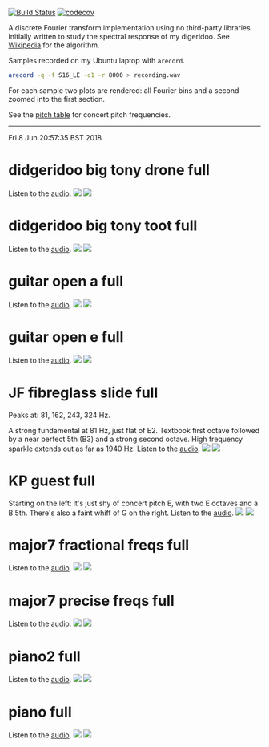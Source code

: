 [![Build Status](https://travis-ci.org/deanturpin/spectrum_analyser_gnuplot.svg?branch=master)](https://travis-ci.org/deanturpin/spectrum_analyser_gnuplot)
[![codecov](https://codecov.io/gh/deanturpin/spectrum_analyser_gnuplot/branch/master/graph/badge.svg)](https://codecov.io/gh/deanturpin/spectrum_analyser_gnuplot)

A discrete Fourier transform implementation using no third-party libraries.
Initially written to study the spectral response of my digeridoo. See
[Wikipedia](https://en.wikipedia.org/wiki/Discrete_Fourier_transform) for the
algorithm.

Samples recorded on my Ubuntu laptop with ```arecord```.
```bash
arecord -q -f S16_LE -c1 -r 8000 > recording.wav
```

For each sample two plots are rendered: all Fourier bins and a second zoomed
into the first section.

See the [pitch table](pitch.md) for concert pitch frequencies.

---

Fri  8 Jun 20:57:35 BST 2018

# didgeridoo big tony drone full
Listen to the [audio](wav/didgeridoo_big_tony_drone.wav).
[![](didgeridoo_big_tony_drone_full.svg)](didgeridoo_big_tony_drone_full.svg)
[![](didgeridoo_big_tony_drone_zoom.svg)](didgeridoo_big_tony_drone_zoom.svg)
# didgeridoo big tony toot full
Listen to the [audio](wav/didgeridoo_big_tony_toot.wav).
[![](didgeridoo_big_tony_toot_full.svg)](didgeridoo_big_tony_toot_full.svg)
[![](didgeridoo_big_tony_toot_zoom.svg)](didgeridoo_big_tony_toot_zoom.svg)
# guitar open a full
Listen to the [audio](wav/guitar_open_a.wav).
[![](guitar_open_a_full.svg)](guitar_open_a_full.svg)
[![](guitar_open_a_zoom.svg)](guitar_open_a_zoom.svg)
# guitar open e full
Listen to the [audio](wav/guitar_open_e.wav).
[![](guitar_open_e_full.svg)](guitar_open_e_full.svg)
[![](guitar_open_e_zoom.svg)](guitar_open_e_zoom.svg)
# JF fibreglass slide full
Peaks at: 81, 162, 243, 324 Hz.

A strong fundamental at 81 Hz, just flat of E2. Textbook first octave followed
by a near perfect 5th (B3) and a strong second octave. High frequency sparkle
extends out as far as 1940 Hz.
Listen to the [audio](wav/JF_fibreglass_slide.wav).
[![](JF_fibreglass_slide_full.svg)](JF_fibreglass_slide_full.svg)
[![](JF_fibreglass_slide_zoom.svg)](JF_fibreglass_slide_zoom.svg)
# KP guest full
Starting on the left: it's just shy of concert pitch E, with two E octaves and a
B 5th. There's also a faint whiff of G on the right.
Listen to the [audio](wav/KP_guest.wav).
[![](KP_guest_full.svg)](KP_guest_full.svg)
[![](KP_guest_zoom.svg)](KP_guest_zoom.svg)
# major7 fractional freqs full
Listen to the [audio](wav/major7_fractional_freqs.wav).
[![](major7_fractional_freqs_full.svg)](major7_fractional_freqs_full.svg)
[![](major7_fractional_freqs_zoom.svg)](major7_fractional_freqs_zoom.svg)
# major7 precise freqs full
Listen to the [audio](wav/major7_precise_freqs.wav).
[![](major7_precise_freqs_full.svg)](major7_precise_freqs_full.svg)
[![](major7_precise_freqs_zoom.svg)](major7_precise_freqs_zoom.svg)
# piano2 full
Listen to the [audio](wav/piano2.wav).
[![](piano2_full.svg)](piano2_full.svg)
[![](piano2_zoom.svg)](piano2_zoom.svg)
# piano full
Listen to the [audio](wav/piano.wav).
[![](piano_full.svg)](piano_full.svg)
[![](piano_zoom.svg)](piano_zoom.svg)
